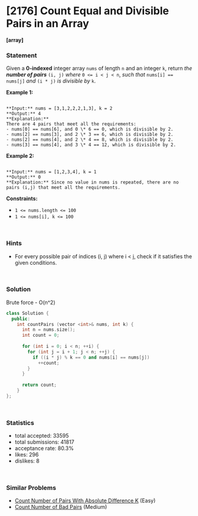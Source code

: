 # [2176] Count Equal and Divisible Pairs in an Array

**[array]**

### Statement

Given a **0-indexed** integer array `nums` of length `n` and an integer `k`, return *the **number of pairs*** `(i, j)` *where* `0 <= i < j < n`, *such that* `nums[i] == nums[j]` *and* `(i * j)` *is divisible by* `k`.

**Example 1:**

```

**Input:** nums = [3,1,2,2,2,1,3], k = 2
**Output:** 4
**Explanation:**
There are 4 pairs that meet all the requirements:
- nums[0] == nums[6], and 0 \* 6 == 0, which is divisible by 2.
- nums[2] == nums[3], and 2 \* 3 == 6, which is divisible by 2.
- nums[2] == nums[4], and 2 \* 4 == 8, which is divisible by 2.
- nums[3] == nums[4], and 3 \* 4 == 12, which is divisible by 2.

```

**Example 2:**

```

**Input:** nums = [1,2,3,4], k = 1
**Output:** 0
**Explanation:** Since no value in nums is repeated, there are no pairs (i,j) that meet all the requirements.

```

**Constraints:**
* `1 <= nums.length <= 100`
* `1 <= nums[i], k <= 100`


<br>

### Hints

- For every possible pair of indices (i, j) where i < j, check if it satisfies the given conditions.

<br>

### Solution

Brute force - O(n^2)

```cpp
class Solution {
  public:
    int countPairs (vector <int>& nums, int k) {
      int n = nums.size();
      int count = 0;
      
      for (int i = 0; i < n; ++i) {
        for (int j = i + 1; j < n; ++j) {
          if ((i * j) % k == 0 and nums[i] == nums[j])
            ++count;
        }
      }
      
      return count;
    }
};
```

<br>

### Statistics

- total accepted: 33595
- total submissions: 41817
- acceptance rate: 80.3%
- likes: 296
- dislikes: 8

<br>

### Similar Problems

- [Count Number of Pairs With Absolute Difference K](https://leetcode.com/problems/count-number-of-pairs-with-absolute-difference-k) (Easy)
- [Count Number of Bad Pairs](https://leetcode.com/problems/count-number-of-bad-pairs) (Medium)
